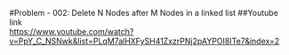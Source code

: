 #Problem - 002: Delete N Nodes after M Nodes in a linked list
##Youtube link   
https://www.youtube.com/watch?v=PpY_C_NSNwk&list=PLqM7alHXFySH41ZxzrPNj2pAYPOI8ITe7&index=2


